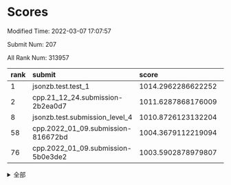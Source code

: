 # Scores

Modified Time: 2022-03-07 17:07:57

Submit Num: 207

All Rank Num: 313957

| rank |               submit               |       score        |       sigma        | pk_num |
| :--- | :--------------------------------- | :----------------- | :----------------- | :----- |
| 1    | jsonzb.test.test_1                 | 1014.2962286622252 | 0.8434642017377935 | 6069   |
| 2    | cpp.21_12_24.submission-2b2ea0d7   | 1011.6287868176009 | 0.8162381433380604 | 6062   |
| 8    | jsonzb.test.submission_level_4     | 1010.8726123132204 | 0.7909093675770418 | 6068   |
| 58   | cpp.2022_01_09.submission-816672bd | 1004.3679112219094 | 0.7265210935893341 | 6068   |
| 76   | cpp.2022_01_09.submission-5b0e3de2 | 1003.5902878979807 | 0.7278077540066648 | 6068   |


<details>
<summary>全部</summary>

| rank |                 submit                 |       score        |       sigma        | pk_num |
| :--- | :------------------------------------- | :----------------- | :----------------- | :----- |
| 1    | jsonzb.test.test_1                     | 1014.2962286622252 | 0.8434642017377935 | 6069   |
| 2    | cpp.21_12_24.submission-2b2ea0d7       | 1011.6287868176009 | 0.8162381433380604 | 6062   |
| 3    | gobigger.level_3.submission_level_3_10 | 1011.1766981582092 | 0.7662322533200129 | 6066   |
| 4    | gobigger.level_3.submission_level_3_44 | 1011.1660740141963 | 0.7917901184683105 | 6070   |
| 5    | gobigger.level_3.submission_level_3_19 | 1011.0580080151957 | 0.7777589960969722 | 6072   |
| 6    | gobigger.level_3.submission_level_3_39 | 1011.0412375014024 | 0.7527602595995264 | 6068   |
| 7    | gobigger.level_3.submission_level_3_36 | 1010.9242690074875 | 0.7580891760738158 | 6065   |
| 8    | jsonzb.test.submission_level_4         | 1010.8726123132204 | 0.7909093675770418 | 6068   |
| 9    | gobigger.level_3.submission_level_3_21 | 1010.8473912308724 | 0.7920287297950763 | 6061   |
| 10   | gobigger.level_3.submission_level_3_46 | 1010.8048959900539 | 0.7731041270983037 | 6065   |
| 11   | gobigger.level_3.submission_level_3_31 | 1010.78538341368   | 0.7538174691745823 | 6064   |
| 12   | gobigger.level_3.submission_level_3_42 | 1010.7505207400721 | 0.8015699429774706 | 6066   |
| 13   | gobigger.level_3.submission_level_3_13 | 1010.744112687826  | 0.7596762784556912 | 6073   |
| 14   | gobigger.level_3.submission_level_3_37 | 1010.7069060783034 | 0.7789124558986951 | 6068   |
| 15   | gobigger.level_3.submission_level_3_17 | 1010.7020712034617 | 0.7674290231863261 | 6068   |
| 16   | gobigger.level_3.submission_level_3_38 | 1010.6170376923887 | 0.7577598367494442 | 6065   |
| 17   | gobigger.level_3.submission_level_3_41 | 1010.4640592660712 | 0.7588234907883988 | 6063   |
| 18   | gobigger.level_3.submission_level_3_16 | 1010.3664192351781 | 0.7570885532118226 | 6064   |
| 19   | gobigger.level_3.submission_level_3_49 | 1010.2444085610128 | 0.7584874172114634 | 6067   |
| 20   | gobigger.level_3.submission_level_3_4  | 1010.2403593355355 | 0.7785946957442522 | 6070   |
| 21   | gobigger.level_3.submission_level_3_14 | 1010.2229944641941 | 0.7732224891141706 | 6066   |
| 22   | gobigger.level_3.submission_level_3_11 | 1010.2052587836372 | 0.7577869781735916 | 6063   |
| 23   | gobigger.level_3.submission_level_3_29 | 1010.1134080393459 | 0.748786966317235  | 6069   |
| 24   | gobigger.level_3.submission_level_3_22 | 1010.1122910249159 | 0.7518653379803983 | 6060   |
| 25   | gobigger.level_3.submission_level_3_30 | 1010.0841530534809 | 0.7531604787844663 | 6068   |
| 26   | gobigger.level_3.submission_level_3_23 | 1010.0741716283457 | 0.7369227782516736 | 6069   |
| 27   | gobigger.level_3.submission_level_3_18 | 1010.0536537400848 | 0.7747796295691587 | 6064   |
| 28   | gobigger.level_3.submission_level_3_45 | 1010.0469040632803 | 0.7614366545044837 | 6065   |
| 29   | gobigger.level_3.submission_level_3_43 | 1010.0226241762415 | 0.7545970802861921 | 6065   |
| 30   | gobigger.level_3.submission_level_3_34 | 1009.984377694499  | 0.745996337478062  | 6066   |
| 31   | gobigger.level_3.submission_level_3_1  | 1009.922217285101  | 0.771902748514532  | 6063   |
| 32   | gobigger.level_3.submission_level_3_6  | 1009.8769559233104 | 0.7515003632580015 | 6071   |
| 33   | gobigger.level_3.submission_level_3_48 | 1009.8574802045902 | 0.757472495076647  | 6066   |
| 34   | gobigger.level_3.submission_level_3_3  | 1009.6866621343797 | 0.7644519038571832 | 6067   |
| 35   | gobigger.level_3.submission_level_3_47 | 1009.5894729659765 | 0.7656195722803292 | 6066   |
| 36   | gobigger.level_3.submission_level_3_35 | 1009.5114066093158 | 0.7726960098728539 | 6070   |
| 37   | gobigger.level_3.submission_level_3_24 | 1009.4701186529155 | 0.7474898711032218 | 6068   |
| 38   | gobigger.level_3.submission_level_3_40 | 1009.4361432705339 | 0.7356086119785541 | 6064   |
| 39   | gobigger.level_3.submission_level_3_25 | 1009.2371535837585 | 0.7451537983697232 | 6065   |
| 40   | gobigger.level_3.submission_level_3_2  | 1009.2040077598242 | 0.7474677292731557 | 6073   |
| 41   | gobigger.level_3.submission_level_3_15 | 1009.0278400647828 | 0.7513391615658879 | 6067   |
| 42   | gobigger.level_3.submission_level_3_32 | 1009.0070333369564 | 0.7305149150930758 | 6065   |
| 43   | gobigger.level_3.submission_level_3_12 | 1008.9639442367121 | 0.7431185009953005 | 6071   |
| 44   | gobigger.level_3.submission_level_3_20 | 1008.9630263703774 | 0.7541536154774212 | 6065   |
| 45   | gobigger.level_3.submission_level_3_28 | 1008.9238295489619 | 0.76014280436401   | 6065   |
| 46   | gobigger.level_3.submission_level_3_8  | 1008.913122460703  | 0.7730210668798617 | 6064   |
| 47   | gobigger.level_3.submission_level_3_26 | 1008.8996136227079 | 0.7347683091284019 | 6066   |
| 48   | gobigger.level_3.submission_level_3_9  | 1008.8203094276361 | 0.7619429721577751 | 6066   |
| 49   | gobigger.level_3.submission_level_3_7  | 1008.6361911075699 | 0.7637822131092953 | 6066   |
| 50   | gobigger.level_3.submission_level_3_33 | 1008.6161927132441 | 0.7390618748288621 | 6061   |
| 51   | gobigger.level_3.submission_level_3_27 | 1008.3900583234932 | 0.735831294726217  | 6067   |
| 52   | gobigger.level_3.submission_level_3_0  | 1008.1778221822448 | 0.7415960089719467 | 6065   |
| 53   | gobigger.level_3.submission_level_3_5  | 1008.1612359808663 | 0.7371849254581556 | 6066   |
| 54   | gobigger.level_1.submission_level_1_20 | 1004.6243303654483 | 0.7114925536791509 | 6065   |
| 55   | gobigger.level_1.submission_level_1_29 | 1004.5179787587535 | 0.7285327945665712 | 6069   |
| 56   | gobigger.level_1.submission_level_1_47 | 1004.4550026072495 | 0.7272060151544658 | 6064   |
| 57   | gobigger.level_1.submission_level_1_39 | 1004.3808912890831 | 0.7285099425188061 | 6066   |
| 58   | cpp.2022_01_09.submission-816672bd     | 1004.3679112219094 | 0.7265210935893341 | 6068   |
| 59   | gobigger.level_1.submission_level_1_38 | 1004.127985618746  | 0.7193935888416033 | 6071   |
| 60   | gobigger.level_1.submission_level_1_10 | 1004.1207142798049 | 0.7019134173712367 | 6068   |
| 61   | gobigger.level_1.submission_level_1_36 | 1004.115869063977  | 0.7205712098023103 | 6070   |
| 62   | gobigger.level_1.submission_level_1_14 | 1004.0854637114337 | 0.7183882618546814 | 6068   |
| 63   | gobigger.level_1.submission_level_1_0  | 1004.0282058732364 | 0.7052792963092377 | 6065   |
| 64   | gobigger.level_1.submission_level_1_23 | 1003.9796979042712 | 0.7222922541618477 | 6069   |
| 65   | gobigger.level_1.submission_level_1_1  | 1003.9085313275127 | 0.7056206816436124 | 6065   |
| 66   | gobigger.level_1.submission_level_1_17 | 1003.9042565468626 | 0.7175210817211246 | 6065   |
| 67   | gobigger.level_1.submission_level_1_40 | 1003.8867751245043 | 0.7105325123527333 | 6065   |
| 68   | gobigger.level_1.submission_level_1_19 | 1003.865782124974  | 0.7211066988096687 | 6066   |
| 69   | gobigger.level_1.submission_level_1_24 | 1003.8123526401514 | 0.727446608288827  | 6065   |
| 70   | gobigger.level_1.submission_level_1_48 | 1003.7266777364246 | 0.7055178081788149 | 6063   |
| 71   | gobigger.level_1.submission_level_1_18 | 1003.7070458354102 | 0.7221417547223661 | 6067   |
| 72   | gobigger.level_1.submission_level_1_44 | 1003.6562943645038 | 0.7058738162214364 | 6068   |
| 73   | gobigger.level_1.submission_level_1_13 | 1003.6333086539478 | 0.7148586367617646 | 6063   |
| 74   | gobigger.level_1.submission_level_1_30 | 1003.616040436959  | 0.7125323764812137 | 6067   |
| 75   | gobigger.level_1.submission_level_1_2  | 1003.6067895896883 | 0.7169965148766375 | 6060   |
| 76   | cpp.2022_01_09.submission-5b0e3de2     | 1003.5902878979807 | 0.7278077540066648 | 6068   |
| 77   | gobigger.level_1.submission_level_1_22 | 1003.5794916525359 | 0.7139724216402877 | 6065   |
| 78   | gobigger.level_1.submission_level_1_49 | 1003.4799759139429 | 0.7259393970084675 | 6068   |
| 79   | gobigger.level_1.submission_level_1_5  | 1003.4751116436452 | 0.723835239172111  | 6068   |
| 80   | gobigger.level_1.submission_level_1_27 | 1003.4599486939397 | 0.7248682606487528 | 6068   |
| 81   | gobigger.level_1.submission_level_1_4  | 1003.4307899315    | 0.7225877834803306 | 6069   |
| 82   | gobigger.level_1.submission_level_1_6  | 1003.4130479480635 | 0.7144750954163741 | 6066   |
| 83   | gobigger.level_1.submission_level_1_42 | 1003.3917056450922 | 0.7041314465330262 | 6066   |
| 84   | gobigger.level_1.submission_level_1_12 | 1003.3737994975388 | 0.7052466897057524 | 6073   |
| 85   | gobigger.level_1.submission_level_1_41 | 1003.348396584711  | 0.7018576749512346 | 6066   |
| 86   | gobigger.level_1.submission_level_1_34 | 1003.3311685616856 | 0.7155594147844686 | 6065   |
| 87   | gobigger.level_1.submission_level_1_45 | 1003.2560062123487 | 0.7156152094873879 | 6063   |
| 88   | gobigger.level_1.submission_level_1_26 | 1003.2186346860992 | 0.7148919147985077 | 6075   |
| 89   | gobigger.level_1.submission_level_1_8  | 1003.1893892661469 | 0.7009750921816872 | 6063   |
| 90   | gobigger.level_1.submission_level_1_43 | 1003.0687459540002 | 0.7244366655517043 | 6069   |
| 91   | gobigger.level_1.submission_level_1_28 | 1002.8612038298886 | 0.7118364219729546 | 6068   |
| 92   | gobigger.level_1.submission_level_1_3  | 1002.8191156037092 | 0.7156138596309036 | 6069   |
| 93   | gobigger.level_1.submission_level_1_31 | 1002.791614619451  | 0.713789960975963  | 6064   |
| 94   | gobigger.level_1.submission_level_1_46 | 1002.7786189152164 | 0.7123028406678751 | 6068   |
| 95   | gobigger.level_1.submission_level_1_35 | 1002.767532687277  | 0.7101182748927781 | 6068   |
| 96   | gobigger.level_1.submission_level_1_32 | 1002.6723374554563 | 0.7065149444575433 | 6063   |
| 97   | gobigger.level_1.submission_level_1_37 | 1002.4817144149835 | 0.7165736003540129 | 6069   |
| 98   | gobigger.level_1.submission_level_1_9  | 1002.4157763577006 | 0.7158036038529338 | 6066   |
| 99   | gobigger.level_1.submission_level_1_21 | 1002.4147781884021 | 0.7165435598857202 | 6065   |
| 100  | gobigger.level_1.submission_level_1_33 | 1002.117938198087  | 0.7168417698387181 | 6066   |
| 101  | gobigger.level_1.submission_level_1_15 | 1001.9995677135372 | 0.7100828275470752 | 6066   |
| 102  | gobigger.level_1.submission_level_1_11 | 1001.9703039020766 | 0.7055370353634511 | 6065   |
| 103  | gobigger.level_1.submission_level_1_25 | 1001.9568183000771 | 0.7103897874909834 | 6068   |
| 104  | gobigger.level_1.submission_level_1_7  | 1001.6331142243317 | 0.7150257297890091 | 6069   |
| 105  | gobigger.level_1.submission_level_1_16 | 1001.5901770134834 | 0.7137358050309681 | 6067   |
| 106  | gobigger.random.submission_random_30   | 996.945001722134   | 0.700798719520117  | 6069   |
| 107  | gobigger.random.submission_random_5    | 996.9080420892732  | 0.6967535065641325 | 6063   |
| 108  | gobigger.random.submission_random_42   | 996.894536467256   | 0.7041055904817659 | 6072   |
| 109  | gobigger.random.submission_random_7    | 996.8592613841275  | 0.7154354452940869 | 6067   |
| 110  | gobigger.random.submission_random_16   | 996.8581823363626  | 0.7065839630148011 | 6065   |
| 111  | gobigger.random.submission_random_22   | 996.8174500435002  | 0.7058372904128963 | 6063   |
| 112  | gobigger.random.submission_random_11   | 996.7045800337761  | 0.7133065482157812 | 6071   |
| 113  | gobigger.random.submission_random_41   | 996.6914032070781  | 0.7008384157728144 | 6069   |
| 114  | gobigger.random.submission_random_32   | 996.6649229271563  | 0.7075359119297019 | 6069   |
| 115  | gobigger.random.submission_random_40   | 996.6535999073523  | 0.7071834169658524 | 6063   |
| 116  | gobigger.random.submission_random_13   | 996.6096000684618  | 0.7104115239618712 | 6063   |
| 117  | gobigger.random.submission_random_10   | 996.5119625191816  | 0.7038584075062351 | 6068   |
| 118  | gobigger.random.submission_random_20   | 996.4873834973486  | 0.7067699107620417 | 6069   |
| 119  | gobigger.random.submission_random_18   | 996.4616500920719  | 0.7099294635691237 | 6067   |
| 120  | gobigger.random.submission_random_46   | 996.4039578944931  | 0.7045810900523647 | 6069   |
| 121  | gobigger.random.submission_random_0    | 996.3663841181785  | 0.7094843738574802 | 6063   |
| 122  | gobigger.random.submission_random_28   | 996.3403840808523  | 0.6986923886653009 | 6067   |
| 123  | gobigger.random.submission_random_17   | 996.088779227483   | 0.7148815666414682 | 6068   |
| 124  | gobigger.random.submission_random_33   | 996.036463450726   | 0.7062051653786686 | 6065   |
| 125  | gobigger.random.submission_random_1    | 996.0103729474944  | 0.7082460920144003 | 6065   |
| 126  | gobigger.random.submission_random_47   | 995.937393112315   | 0.7178017065573965 | 6068   |
| 127  | gobigger.random.submission_random_37   | 995.9050705275775  | 0.7227745348901603 | 6062   |
| 128  | gobigger.random.submission_random_31   | 995.9012129009791  | 0.713250344947841  | 6072   |
| 129  | gobigger.random.submission_random_21   | 995.8778235573674  | 0.7048156768111433 | 6068   |
| 130  | gobigger.random.submission_random_25   | 995.8721896357941  | 0.6972392703320758 | 6068   |
| 131  | gobigger.random.submission_random_44   | 995.8633157579006  | 0.718714299954667  | 6066   |
| 132  | gobigger.random.submission_random_36   | 995.8196371786863  | 0.7076759021691538 | 6068   |
| 133  | gobigger.random.submission_random_9    | 995.8194354768226  | 0.7155922887509147 | 6069   |
| 134  | gobigger.random.submission_random_49   | 995.8191958497581  | 0.7123123327270003 | 6067   |
| 135  | gobigger.random.submission_random_8    | 995.7908838002713  | 0.7193517888195612 | 6066   |
| 136  | gobigger.random.submission_random_23   | 995.7484559017612  | 0.723864367607046  | 6070   |
| 137  | gobigger.random.submission_random_6    | 995.7160260527465  | 0.7008971422042699 | 6067   |
| 138  | gobigger.random.submission_random_38   | 995.6802013876729  | 0.7124036940197238 | 6068   |
| 139  | gobigger.random.submission_random_26   | 995.6684357300236  | 0.6984961107436883 | 6064   |
| 140  | gobigger.random.submission_random_14   | 995.6461618226664  | 0.7228616152712807 | 6068   |
| 141  | gobigger.random.submission_random_3    | 995.6021006141224  | 0.7073815043109961 | 6068   |
| 142  | gobigger.random.submission_random_43   | 995.5401006981889  | 0.7041171445840714 | 6069   |
| 143  | gobigger.random.submission_random_39   | 995.5026241526753  | 0.7210089778826029 | 6064   |
| 144  | gobigger.random.submission_random_15   | 995.4579336195643  | 0.7085125920201961 | 6065   |
| 145  | gobigger.random.submission_random_24   | 995.4370910888983  | 0.7123563222073048 | 6066   |
| 146  | gobigger.random.submission_random_45   | 995.3368701112772  | 0.7201069830239747 | 6066   |
| 147  | gobigger.random.submission_random_2    | 995.3253524628309  | 0.7090536695414312 | 6064   |
| 148  | gobigger.random.submission_random_12   | 995.2817564321635  | 0.7248598362183793 | 6067   |
| 149  | gobigger.random.submission_random_34   | 995.2636213835481  | 0.7170405141609664 | 6065   |
| 150  | gobigger.random.submission_random_4    | 995.2110149154266  | 0.7105695812090078 | 6064   |
| 151  | gobigger.random.submission_random_27   | 995.1964623663885  | 0.72177409379224   | 6066   |
| 152  | gobigger.level_2.submission_level_2_32 | 994.9997167957926  | 0.7314438478972541 | 6071   |
| 153  | gobigger.random.submission_random_35   | 994.8838043383407  | 0.7093914442979793 | 6068   |
| 154  | gobigger.random.submission_random_48   | 994.7320190080871  | 0.7198450374522114 | 6061   |
| 155  | gobigger.random.submission_random_29   | 994.6596583179431  | 0.72340969591437   | 6064   |
| 156  | gobigger.level_2.submission_level_2_23 | 994.1087233455258  | 0.7140737706589176 | 6063   |
| 157  | gobigger.random.submission_random_19   | 994.0915797801022  | 0.7177808179215268 | 6062   |
| 158  | gobigger.level_2.submission_level_2_25 | 993.8252880091333  | 0.7311433322906018 | 6065   |
| 159  | gobigger.level_2.submission_level_2_28 | 993.8008195814577  | 0.7435425291976621 | 6068   |
| 160  | gobigger.level_2.submission_level_2_34 | 993.6116294471236  | 0.7265143814417594 | 6067   |
| 161  | gobigger.level_2.submission_level_2_45 | 993.5984005279234  | 0.740228345696935  | 6066   |
| 162  | gobigger.level_2.submission_level_2_15 | 993.5701851889744  | 0.7332357514867569 | 6067   |
| 163  | gobigger.level_2.submission_level_2_43 | 993.4455107500298  | 0.7325345471517032 | 6064   |
| 164  | gobigger.level_2.submission_level_2_22 | 993.0400405748585  | 0.7386159195761611 | 6067   |
| 165  | gobigger.level_2.submission_level_2_7  | 992.8546330228196  | 0.7426094171101353 | 6067   |
| 166  | gobigger.level_2.submission_level_2_30 | 992.8446246642477  | 0.7218501747756726 | 6074   |
| 167  | gobigger.level_2.submission_level_2_48 | 992.8259451900223  | 0.7438094983570087 | 6070   |
| 168  | gobigger.level_2.submission_level_2_42 | 992.8152835143898  | 0.728075900053483  | 6070   |
| 169  | gobigger.level_2.submission_level_2_0  | 992.8000183052987  | 0.7502562068548634 | 6067   |
| 170  | gobigger.level_2.submission_level_2_14 | 992.7699185434899  | 0.7427968433024821 | 6063   |
| 171  | gobigger.level_2.submission_level_2_13 | 992.7187351679373  | 0.7622917705009014 | 6066   |
| 172  | gobigger.level_2.submission_level_2_5  | 992.667554641218   | 0.7392551834092644 | 6067   |
| 173  | gobigger.level_2.submission_level_2_17 | 992.6546118124639  | 0.7591817218656599 | 6067   |
| 174  | gobigger.level_2.submission_level_2_49 | 992.5775336487178  | 0.7422474547410017 | 6065   |
| 175  | gobigger.level_2.submission_level_2_24 | 992.5623540715824  | 0.7404296608996829 | 6070   |
| 176  | gobigger.level_2.submission_level_2_9  | 992.5468711074889  | 0.7385485898213233 | 6070   |
| 177  | gobigger.level_2.submission_level_2_21 | 992.465281842626   | 0.7543098465206824 | 6065   |
| 178  | gobigger.level_2.submission_level_2_16 | 992.2571698810291  | 0.7457253637860559 | 6068   |
| 179  | gobigger.level_2.submission_level_2_33 | 992.1959354802648  | 0.7463573232441164 | 6068   |
| 180  | gobigger.level_2.submission_level_2_38 | 992.1841392745212  | 0.7379774283390667 | 6069   |
| 181  | gobigger.level_2.submission_level_2_47 | 992.1235484840383  | 0.7182667183256315 | 6067   |
| 182  | gobigger.level_2.submission_level_2_12 | 992.0841256287341  | 0.7414600185766186 | 6070   |
| 183  | gobigger.level_2.submission_level_2_3  | 991.9718761554312  | 0.747137976905759  | 6075   |
| 184  | gobigger.level_2.submission_level_2_39 | 991.9518905744255  | 0.7448741459252084 | 6071   |
| 185  | gobigger.level_2.submission_level_2_19 | 991.8955389877948  | 0.7364031541522597 | 6065   |
| 186  | gobigger.level_2.submission_level_2_41 | 991.8811271272263  | 0.7260174237381929 | 6071   |
| 187  | gobigger.level_2.submission_level_2_11 | 991.8465475962231  | 0.7379615150219615 | 6068   |
| 188  | gobigger.level_2.submission_level_2_10 | 991.8280906383347  | 0.7396218641854194 | 6068   |
| 189  | gobigger.level_2.submission_level_2_4  | 991.8134827879796  | 0.7456461252623461 | 6072   |
| 190  | gobigger.level_2.submission_level_2_31 | 991.8134721730355  | 0.7413413713175819 | 6065   |
| 191  | gobigger.level_2.submission_level_2_44 | 991.7592347331689  | 0.7364268304468995 | 6068   |
| 192  | gobigger.level_2.submission_level_2_20 | 991.733281799085   | 0.7351101420205292 | 6066   |
| 193  | gobigger.level_2.submission_level_2_2  | 991.7224128489379  | 0.7591420501376154 | 6070   |
| 194  | gobigger.level_2.submission_level_2_27 | 991.7021767370508  | 0.7410145333685949 | 6071   |
| 195  | gobigger.level_2.submission_level_2_18 | 991.6456186153811  | 0.7558883347708941 | 6067   |
| 196  | gobigger.level_2.submission_level_2_37 | 991.6049836920236  | 0.7398693935111595 | 6070   |
| 197  | gobigger.level_2.submission_level_2_36 | 991.5993987765753  | 0.7423175128924343 | 6067   |
| 198  | gobigger.level_2.submission_level_2_1  | 991.5244550220274  | 0.7405588820191487 | 6069   |
| 199  | gobigger.level_2.submission_level_2_26 | 991.4458419435263  | 0.7549824325477081 | 6069   |
| 200  | gobigger.level_2.submission_level_2_35 | 991.4349903910521  | 0.7466520546803729 | 6061   |
| 201  | gobigger.level_2.submission_level_2_8  | 991.4279378056895  | 0.7582542051400527 | 6067   |
| 202  | gobigger.level_2.submission_level_2_6  | 991.277092580111   | 0.783583743232778  | 6068   |
| 203  | gobigger.level_2.submission_level_2_29 | 991.144555741104   | 0.7444346007834851 | 6069   |
| 204  | gobigger.level_2.submission_level_2_46 | 990.8969158346318  | 0.7526677514908423 | 6064   |
| 205  | gobigger.level_2.submission_level_2_40 | 989.738079323254   | 0.7771413595465869 | 6066   |
| 206  | gobigger.none.submission_none_1        | 977.6788677338443  | 1.307796533412839  | 6067   |
| 207  | gobigger.none.submission_none_0        | 976.9531559922834  | 1.4480296027909498 | 6065   |

</details>